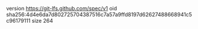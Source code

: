 version https://git-lfs.github.com/spec/v1
oid sha256:4d4e6da7d802725704387516c7a57a9ffd8197d62627488668941c5c96179111
size 264
